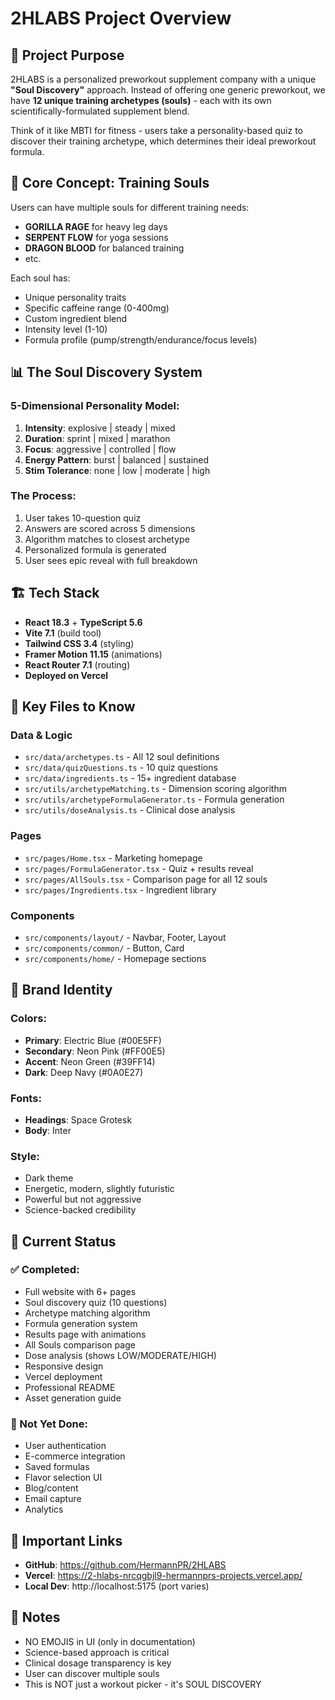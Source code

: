 # 2HLABS Project Overview

## 🎯 Project Purpose

2HLABS is a personalized preworkout supplement company with a unique **"Soul Discovery"** approach. Instead of offering one generic preworkout, we have **12 unique training archetypes (souls)** - each with its own scientifically-formulated supplement blend.

Think of it like MBTI for fitness - users take a personality-based quiz to discover their training archetype, which determines their ideal preworkout formula.

## 🧬 Core Concept: Training Souls

Users can have multiple souls for different training needs:
- **GORILLA RAGE** for heavy leg days
- **SERPENT FLOW** for yoga sessions
- **DRAGON BLOOD** for balanced training
- etc.

Each soul has:
- Unique personality traits
- Specific caffeine range (0-400mg)
- Custom ingredient blend
- Intensity level (1-10)
- Formula profile (pump/strength/endurance/focus levels)

## 📊 The Soul Discovery System

### 5-Dimensional Personality Model:

1. **Intensity**: explosive | steady | mixed
2. **Duration**: sprint | mixed | marathon
3. **Focus**: aggressive | controlled | flow
4. **Energy Pattern**: burst | balanced | sustained
5. **Stim Tolerance**: none | low | moderate | high

### The Process:
1. User takes 10-question quiz
2. Answers are scored across 5 dimensions
3. Algorithm matches to closest archetype
4. Personalized formula is generated
5. User sees epic reveal with full breakdown

## 🏗️ Tech Stack

- **React 18.3** + **TypeScript 5.6**
- **Vite 7.1** (build tool)
- **Tailwind CSS 3.4** (styling)
- **Framer Motion 11.15** (animations)
- **React Router 7.1** (routing)
- **Deployed on Vercel**

## 📁 Key Files to Know

### Data & Logic
- `src/data/archetypes.ts` - All 12 soul definitions
- `src/data/quizQuestions.ts` - 10 quiz questions
- `src/data/ingredients.ts` - 15+ ingredient database
- `src/utils/archetypeMatching.ts` - Dimension scoring algorithm
- `src/utils/archetypeFormulaGenerator.ts` - Formula generation
- `src/utils/doseAnalysis.ts` - Clinical dose analysis

### Pages
- `src/pages/Home.tsx` - Marketing homepage
- `src/pages/FormulaGenerator.tsx` - Quiz + results reveal
- `src/pages/AllSouls.tsx` - Comparison page for all 12 souls
- `src/pages/Ingredients.tsx` - Ingredient library

### Components
- `src/components/layout/` - Navbar, Footer, Layout
- `src/components/common/` - Button, Card
- `src/components/home/` - Homepage sections

## 🎨 Brand Identity

### Colors:
- **Primary**: Electric Blue (#00E5FF)
- **Secondary**: Neon Pink (#FF00E5)
- **Accent**: Neon Green (#39FF14)
- **Dark**: Deep Navy (#0A0E27)

### Fonts:
- **Headings**: Space Grotesk
- **Body**: Inter

### Style:
- Dark theme
- Energetic, modern, slightly futuristic
- Powerful but not aggressive
- Science-backed credibility

## 🚀 Current Status

### ✅ Completed:
- Full website with 6+ pages
- Soul discovery quiz (10 questions)
- Archetype matching algorithm
- Formula generation system
- Results page with animations
- All Souls comparison page
- Dose analysis (shows LOW/MODERATE/HIGH)
- Responsive design
- Vercel deployment
- Professional README
- Asset generation guide

### 🚧 Not Yet Done:
- User authentication
- E-commerce integration
- Saved formulas
- Flavor selection UI
- Blog/content
- Email capture
- Analytics

## 🔗 Important Links

- **GitHub**: https://github.com/HermannPR/2HLABS
- **Vercel**: https://2-hlabs-nrcqgbjl9-hermannprs-projects.vercel.app/
- **Local Dev**: http://localhost:5175 (port varies)

## 📝 Notes

- NO EMOJIS in UI (only in documentation)
- Science-based approach is critical
- Clinical dosage transparency is key
- User can discover multiple souls
- This is NOT just a workout picker - it's SOUL DISCOVERY
